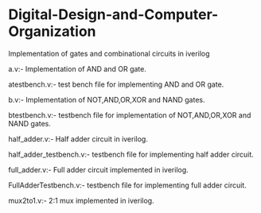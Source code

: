 # Digital-Design-and-Computer-Organization
Implementation of gates and combinational circuits in iverilog

a.v:-
Implementation of AND and OR gate.

atestbench.v:-
test bench file for implementing AND and OR gate.

b.v:-
Implementation of NOT,AND,OR,XOR and NAND gates.

btestbench.v:-
testbench file for implementation of NOT,AND,OR,XOR and NAND gates.

half_adder.v:-
Half adder circuit in iverilog.

half_adder_testbench.v:-
testbench file  for implementing half adder circuit.

full_adder.v:-
Full adder circuit implemented in iverilog.

FullAdderTestbench.v:-
testbench file for implementing full adder circuit. 

mux2to1.v:-
2:1 mux implemented in iverilog.
